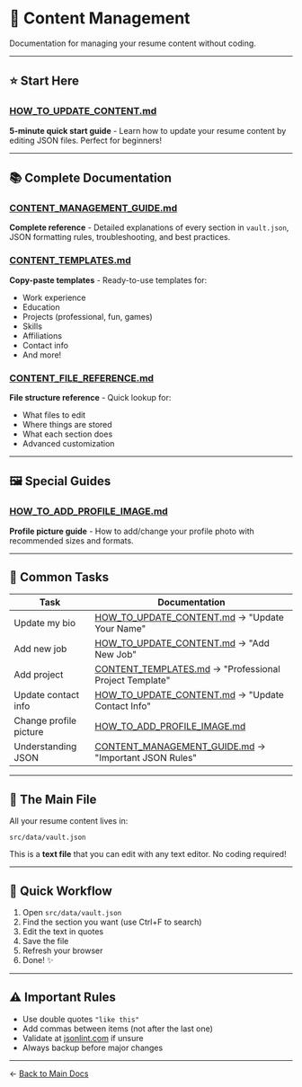 # 📝 Content Management

Documentation for managing your resume content without coding.

---

## ⭐ Start Here

### [HOW_TO_UPDATE_CONTENT.md](./HOW_TO_UPDATE_CONTENT.md)
**5-minute quick start guide** - Learn how to update your resume content by editing JSON files. Perfect for beginners!

---

## 📚 Complete Documentation

### [CONTENT_MANAGEMENT_GUIDE.md](./CONTENT_MANAGEMENT_GUIDE.md)
**Complete reference** - Detailed explanations of every section in `vault.json`, JSON formatting rules, troubleshooting, and best practices.

### [CONTENT_TEMPLATES.md](./CONTENT_TEMPLATES.md)
**Copy-paste templates** - Ready-to-use templates for:
- Work experience
- Education
- Projects (professional, fun, games)
- Skills
- Affiliations
- Contact info
- And more!

### [CONTENT_FILE_REFERENCE.md](./CONTENT_FILE_REFERENCE.md)
**File structure reference** - Quick lookup for:
- What files to edit
- Where things are stored
- What each section does
- Advanced customization

---

## 🖼️ Special Guides

### [HOW_TO_ADD_PROFILE_IMAGE.md](./HOW_TO_ADD_PROFILE_IMAGE.md)
**Profile picture guide** - How to add/change your profile photo with recommended sizes and formats.

---

## 🎯 Common Tasks

| Task | Documentation |
|------|--------------|
| Update my bio | [HOW_TO_UPDATE_CONTENT.md](./HOW_TO_UPDATE_CONTENT.md) → "Update Your Name" |
| Add new job | [HOW_TO_UPDATE_CONTENT.md](./HOW_TO_UPDATE_CONTENT.md) → "Add New Job" |
| Add project | [CONTENT_TEMPLATES.md](./CONTENT_TEMPLATES.md) → "Professional Project Template" |
| Update contact info | [HOW_TO_UPDATE_CONTENT.md](./HOW_TO_UPDATE_CONTENT.md) → "Update Contact Info" |
| Change profile picture | [HOW_TO_ADD_PROFILE_IMAGE.md](./HOW_TO_ADD_PROFILE_IMAGE.md) |
| Understanding JSON | [CONTENT_MANAGEMENT_GUIDE.md](./CONTENT_MANAGEMENT_GUIDE.md) → "Important JSON Rules" |

---

## 📁 The Main File

All your resume content lives in:
```
src/data/vault.json
```

This is a **text file** that you can edit with any text editor. No coding required!

---

## 🚀 Quick Workflow

1. Open `src/data/vault.json`
2. Find the section you want (use Ctrl+F to search)
3. Edit the text in quotes
4. Save the file
5. Refresh your browser
6. Done! ✨

---

## ⚠️ Important Rules

- Use double quotes `"like this"`
- Add commas between items (not after the last one)
- Validate at [jsonlint.com](https://jsonlint.com) if unsure
- Always backup before major changes

---

← [Back to Main Docs](../README.md)
